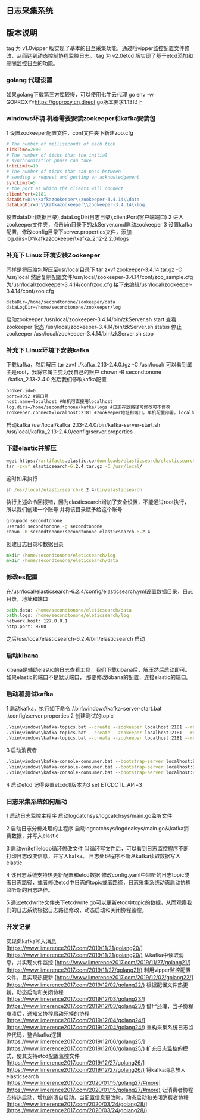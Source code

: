 ## 日志采集系统
## 版本说明
tag 为 v1.0vipper 版实现了基本的日至采集功能，通过哦vipper监控配置文件修改，从而达到动态控制协程监控日志。
tag 为 v2.0etcd 版实现了基于etcd添加和删除监控日至的功能。
### golang 代理设置
如果golang下载第三方库较慢，可以使用七牛云代理
go env -w GOPROXY=https://goproxy.cn,direct
go版本要求1.13以上

### windows环境 机器需要安装zookeeper和kafka安装包
1 设置zookeeper配置文件，conf文件夹下新建zoo.cfg
``` cfg
# The number of milliseconds of each tick
tickTime=2000
# The number of ticks that the initial 
# synchronization phase can take
initLimit=10
# The number of ticks that can pass between 
# sending a request and getting an acknowledgement
syncLimit=5
# the port at which the clients will connect
clientPort=2181
dataDir=D:\\kafkazookeeper\\zookeeper-3.4.14\\data
dataLogDir=D:\\kafkazookeeper\\zookeeper-3.4.14\\log
```
设置dataDir(数据目录),dataLogDir(日志目录),clientPort(客户端端口)
2 进入zookeeper文件夹，点击bin目录下的zkServer.cmd启动zookeeper
3 设置kafka配置，修改config目录下server.properties文件，添加
log.dirs=D:\\kafkazookeeper\\kafka_2.12-2.2.0\\logs

### 补充下 Linux 环境安装Zookeeper
同样是将压缩包解压至usr/local目录下
tar zxvf zookeeper-3.4.14.tar.gz -C /usr/local
然后复制配置文件/usr/local/zookeeper-3.4.14/conf/zoo_sample.cfg为/usr/local/zookeeper-3.4.14/conf/zoo.cfg
接下来编辑/usr/local/zookeeper-3.4.14/conf/zoo.cfg
``` cmd
dataDir=/home/secondtonone/zookeeper/data
dataLogDir=/home/secondtonone/zookeeper/log
```
启动zookeeper
/usr/local/zookeeper-3.4.14/bin/zkServer.sh start
查看zookeeper 状态
/usr/local/zookeeper-3.4.14/bin/zkServer.sh status
停止zookeeper 
/usr/local/zookeeper-3.4.14/bin/zkServer.sh stop
### 补充下 Linux环境下安装kafka
下载kafka，然后解压
tar zxvf ./kafka_2.13-2.4.0.tgz  -C /usr/local/
可以看到属主是root，我将它属主变为我自己的账户
chown -R secondtonone ./kafka_2.13-2.4.0
然后我们修改kafka配置
``` cmd
broker.id=0 
port=9092 #端口号 
host.name=localhost #单机可直接用localhost
log.dirs=/home/secondtonone/kafka/logs #日志存放路径可修改可不修改
zookeeper.connect=localhost:2181 #zookeeper地址和端口，单机配置部署，localhost:2181 
```
启动kafka
/usr/local/kafka_2.13-2.4.0/bin/kafka-server-start.sh  /usr/local/kafka_2.13-2.4.0/config/server.properties

### 下载elastic并解压
``` cmd
wget https://artifacts.elastic.co/downloads/elasticsearch/elasticsearch-6.2.4.tar.gz
tar -zxvf elasticsearch-6.2.4.tar.gz -C /usr/local/
```
这时如果执行
``` cmd
sh /usr/local/elasticsearch-6.2.4/bin/elasticsearch
```
执行上述命令回报错，因为elasticsearch增加了安全设置，不能通过root执行，所以我们创建一个账号
并将该目录赋予给这个账号
``` cmd
groupadd secondtonone
useradd secondtonone -g secondtonone
chown -R secondtonone:secondtonone elasticsearch-6.2.4  
```
创建日志目录和数据目录
``` cmd
mkdir /home/secondtonone/eleticsearch/log
mkdir /home/secondtonone/eleticsearch/data
```
### 修改es配置
在/usr/local/elasticsearch-6.2.4/config/elasticsearch.yml设置数据目录，日志目录，地址和端口
``` cmd
path.data: /home/secondtonone/eleticsearch/data
path.logs: /home/secondtonone/eleticsearch/log
network.host: 127.0.0.1
http.port: 9200
```
之后/usr/local/elasticsearch-6.2.4/bin/elasticsearch 启动
### 启动kibana
kibana是辅助elastic的日志查看工具，我们下载kibana后，解压然后启动即可。如果elastic的端口不是默认端口，
那要修改kibana的配置，连接elastic的端口。

### 启动和测试kafka
1 启动kafka，执行如下命令
.\bin\windows\kafka-server-start.bat .\config\server.properties
2 创建测试的topic
``` cmd
.\bin\windows\kafka-topics.bat --create --zookeeper localhost:2181 --replication-factor 1 --partitions 16 --topic logdir1
.\bin\windows\kafka-topics.bat --create --zookeeper localhost:2181 --replication-factor 1 --partitions 16 --topic logdir2
.\bin\windows\kafka-topics.bat --create --zookeeper localhost:2181 --replication-factor 1 --partitions 16 --topic logdir3
```
3 启动消费者
``` cmd
.\bin\windows\kafka-console-consumer.bat --bootstrap-server localhost:9092 --topic logdir1 --from-beginning
.\bin\windows\kafka-console-consumer.bat --bootstrap-server localhost:9092 --topic logdir2 --from-beginning
.\bin\windows\kafka-console-consumer.bat --bootstrap-server localhost:9092 --topic logdir3 --from-beginning
```
4 启动etcd
记得设置etcdctl版本为3  set ETCDCTL_API=3
### 日志采集系统如何启动
1 启动日志监控主程序
启动logcatchsys/logcatchsys/main.go监听文件

2 启动日志分析处理的主程序
启动logcatchsys/logdealsys/main.go从kafka消费数据，并写入elastic

3 启动writefileloop循环修改文件
当循环写文件后，可以看到日志监控程序不断打印日志改变信息，并写入kafka。
日志处理程序不断从kafka读取数据写入elastic

4 该日志系统支持热更新配置和etcd数据
修改config.yaml中监听的日志topic或者日志路径，或者修改etcd中日志的topic或者路径，日志采集系统动态启动协程监听新的日志路径。

5 通过etcdwrite文件夹下etcdwrite.go可以更新etcd中topic的数据，从而观察我们的日志系统根据日志路径修改，动态启动和关闭协程监控。

### 开发记录
实现向kafka写入消息
[https://www.limerence2017.com/2019/11/21/golang20/](https://www.limerence2017.com/2019/11/21/golang20/)
从kafka中读取消息，并实现文件监控
[https://www.limerence2017.com/2019/11/27/golang21/](https://www.limerence2017.com/2019/11/27/golang21/)
利用vipper监控配置文件，且实现热更新
[https://www.limerence2017.com/2019/12/02/golang22/](https://www.limerence2017.com/2019/12/02/golang22/)
根据配置文件热更新，动态启动和关闭协程
[https://www.limerence2017.com/2019/12/03/golang23/](https://www.limerence2017.com/2019/12/03/golang23/)
借尸还魂，当子协程崩溃后，通知父协程启动死掉的协程
[https://www.limerence2017.com/2019/12/04/golang24/](https://www.limerence2017.com/2019/12/04/golang24/)
重构采集系统日志监控代码，整合kafka逻辑
[https://www.limerence2017.com/2019/12/06/golang25/](https://www.limerence2017.com/2019/12/06/golang25/)
扩充日志监控的模式，使其支持etcd配置监控文件
[https://www.limerence2017.com/2019/12/27/golang26/](https://www.limerence2017.com/2019/12/27/golang26/)
将kafka消息放入elasticsearch
[https://www.limerence2017.com/2020/01/15/golang27/#more](https://www.limerence2017.com/2020/01/15/golang27/#more)
让消费者协程支持热启动，增加崩溃自启动，当配置信息更改时，动态启动和关闭消费者协程
[https://www.limerence2017.com/2020/03/24/golang28/](https://www.limerence2017.com/2020/03/24/golang28/)